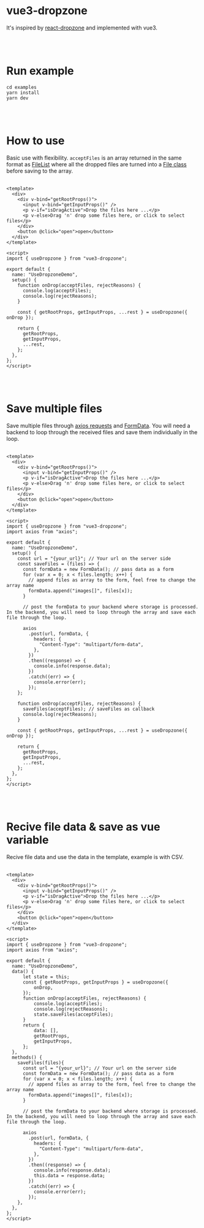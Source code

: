 # vue3-dropzone

It's inspired by [react-dropzone](https://github.com/react-dropzone/react-dropzone) and implemented with vue3.

<br>
<br>

# Run example

```
cd examples
yarn install
yarn dev
```

<br>
<br>

# How to use

Basic use with flexibility. `acceptFiles` is an array returned in the same format as [FileList](https://developer.mozilla.org/en-US/docs/Web/API/FileList) where all the dropped files are turned into a [File class](https://developer.mozilla.org/en-US/docs/Web/API/File) before saving to the array.
<br>
<br>

```vue
<template>
  <div>
    <div v-bind="getRootProps()">
      <input v-bind="getInputProps()" />
      <p v-if="isDragActive">Drop the files here ...</p>
      <p v-else>Drag 'n' drop some files here, or click to select files</p>
    </div>
    <button @click="open">open</button>
  </div>
</template>

<script>
import { useDropzone } from "vue3-dropzone";

export default {
  name: "UseDropzoneDemo",
  setup() {
    function onDrop(acceptFiles, rejectReasons) {
      console.log(acceptFiles);
      console.log(rejectReasons);
    }

    const { getRootProps, getInputProps, ...rest } = useDropzone({ onDrop });

    return {
      getRootProps,
      getInputProps,
      ...rest,
    };
  },
};
</script>
```

<br>
<br>

# Save multiple files

Save multiple files through [axios requests](https://github.com/axios/axios) and [FormData](https://developer.mozilla.org/en-US/docs/Web/API/FormData). You will need a backend to loop through the received files and save them individually in the loop.
<br>
<br>

```vue
<template>
  <div>
    <div v-bind="getRootProps()">
      <input v-bind="getInputProps()" />
      <p v-if="isDragActive">Drop the files here ...</p>
      <p v-else>Drag 'n' drop some files here, or click to select files</p>
    </div>
    <button @click="open">open</button>
  </div>
</template>

<script>
import { useDropzone } from "vue3-dropzone";
import axios from "axios";

export default {
  name: "UseDropzoneDemo",
  setup() {
    const url = "{your_url}"; // Your url on the server side
    const saveFiles = (files) => {
      const formData = new FormData(); // pass data as a form
      for (var x = 0; x < files.length; x++) {
        // append files as array to the form, feel free to change the array name
        formData.append("images[]", files[x]);
      }

      // post the formData to your backend where storage is processed. In the backend, you will need to loop through the array and save each file through the loop.

      axios
        .post(url, formData, {
          headers: {
            "Content-Type": "multipart/form-data",
          },
        })
        .then((response) => {
          console.info(response.data);
        })
        .catch((err) => {
          console.error(err);
        });
    };

    function onDrop(acceptFiles, rejectReasons) {
      saveFiles(acceptFiles); // saveFiles as callback
      console.log(rejectReasons);
    }

    const { getRootProps, getInputProps, ...rest } = useDropzone({ onDrop });

    return {
      getRootProps,
      getInputProps,
      ...rest,
    };
  },
};
</script>
```



<br>
<br>

# Recive file data & save as vue variable

Recive file data and use the data in the template, example is with CSV.
<br>
<br>


```vue
<template>
  <div>
    <div v-bind="getRootProps()">
      <input v-bind="getInputProps()" />
      <p v-if="isDragActive">Drop the files here ...</p>
      <p v-else>Drag 'n' drop some files here, or click to select files</p>
    </div>
    <button @click="open">open</button>
  </div>
</template>

<script>
import { useDropzone } from "vue3-dropzone";
import axios from "axios";

export default {
  name: "UseDropzoneDemo",
  data() {
      let state = this;
      const { getRootProps, getInputProps } = useDropzone({
          onDrop,
      });
      function onDrop(acceptFiles, rejectReasons) {
          console.log(acceptFiles);
          console.log(rejectReasons);
          state.saveFiles(acceptFiles);
      }
      return {
          data: [],
          getRootProps,
          getInputProps,
      };
  },
  methods() {
    saveFiles(files){
      const url = "{your_url}"; // Your url on the server side
      const formData = new FormData(); // pass data as a form
      for (var x = 0; x < files.length; x++) {
        // append files as array to the form, feel free to change the array name
        formData.append("images[]", files[x]);
      }

      // post the formData to your backend where storage is processed. In the backend, you will need to loop through the array and save each file through the loop.

      axios
        .post(url, formData, {
          headers: {
            "Content-Type": "multipart/form-data",
          },
        })
        .then((response) => {
          console.info(response.data);
          this.data = response.data;
        })
        .catch((err) => {
          console.error(err);
        });
    },
  },
};
</script>
```
